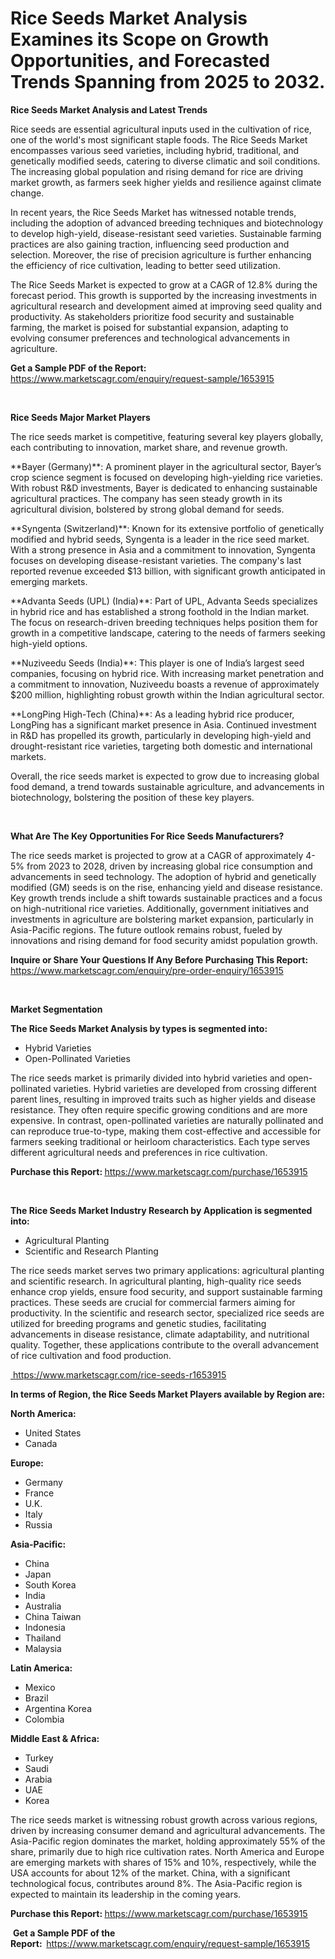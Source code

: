 <p><h1>Rice Seeds Market Analysis Examines its Scope on Growth Opportunities, and Forecasted Trends Spanning from 2025 to 2032.</h1></p><p><strong>Rice Seeds Market Analysis and Latest Trends</strong></p>
<p><p>Rice seeds are essential agricultural inputs used in the cultivation of rice, one of the world's most significant staple foods. The Rice Seeds Market encompasses various seed varieties, including hybrid, traditional, and genetically modified seeds, catering to diverse climatic and soil conditions. The increasing global population and rising demand for rice are driving market growth, as farmers seek higher yields and resilience against climate change.</p><p>In recent years, the Rice Seeds Market has witnessed notable trends, including the adoption of advanced breeding techniques and biotechnology to develop high-yield, disease-resistant seed varieties. Sustainable farming practices are also gaining traction, influencing seed production and selection. Moreover, the rise of precision agriculture is further enhancing the efficiency of rice cultivation, leading to better seed utilization.</p><p>The Rice Seeds Market is expected to grow at a CAGR of 12.8% during the forecast period. This growth is supported by the increasing investments in agricultural research and development aimed at improving seed quality and productivity. As stakeholders prioritize food security and sustainable farming, the market is poised for substantial expansion, adapting to evolving consumer preferences and technological advancements in agriculture.</p></p>
<p><strong>Get a Sample PDF of the Report:&nbsp;</strong> <a href="https://www.marketscagr.com/enquiry/request-sample/1653915?utm_campaign=2136&utm_medium=2&utm_source=Github&utm_content=ia&utm_term=16042025&utm_id=rice-seeds">https://www.marketscagr.com/enquiry/request-sample/1653915</a></p>
<p>&nbsp;</p>
<p><strong>Rice Seeds Major Market Players</strong></p>
<p><p>The rice seeds market is competitive, featuring several key players globally, each contributing to innovation, market share, and revenue growth. </p><p>**Bayer (Germany)**: A prominent player in the agricultural sector, Bayer’s crop science segment is focused on developing high-yielding rice varieties. With robust R&D investments, Bayer is dedicated to enhancing sustainable agricultural practices. The company has seen steady growth in its agricultural division, bolstered by strong global demand for seeds.</p><p>**Syngenta (Switzerland)**: Known for its extensive portfolio of genetically modified and hybrid seeds, Syngenta is a leader in the rice seed market. With a strong presence in Asia and a commitment to innovation, Syngenta focuses on developing disease-resistant varieties. The company's last reported revenue exceeded $13 billion, with significant growth anticipated in emerging markets.</p><p>**Advanta Seeds (UPL) (India)**: Part of UPL, Advanta Seeds specializes in hybrid rice and has established a strong foothold in the Indian market. The focus on research-driven breeding techniques helps position them for growth in a competitive landscape, catering to the needs of farmers seeking high-yield options.</p><p>**Nuziveedu Seeds (India)**: This player is one of India’s largest seed companies, focusing on hybrid rice. With increasing market penetration and a commitment to innovation, Nuziveedu boasts a revenue of approximately $200 million, highlighting robust growth within the Indian agricultural sector.</p><p>**LongPing High-Tech (China)**: As a leading hybrid rice producer, LongPing has a significant market presence in Asia. Continued investment in R&D has propelled its growth, particularly in developing high-yield and drought-resistant rice varieties, targeting both domestic and international markets.</p><p>Overall, the rice seeds market is expected to grow due to increasing global food demand, a trend towards sustainable agriculture, and advancements in biotechnology, bolstering the position of these key players.</p></p>
<p>&nbsp;</p>
<p><strong>What Are The Key Opportunities For Rice Seeds Manufacturers?</strong></p>
<p><p>The rice seeds market is projected to grow at a CAGR of approximately 4-5% from 2023 to 2028, driven by increasing global rice consumption and advancements in seed technology. The adoption of hybrid and genetically modified (GM) seeds is on the rise, enhancing yield and disease resistance. Key growth trends include a shift towards sustainable practices and a focus on high-nutritional rice varieties. Additionally, government initiatives and investments in agriculture are bolstering market expansion, particularly in Asia-Pacific regions. The future outlook remains robust, fueled by innovations and rising demand for food security amidst population growth.</p></p>
<p><strong>Inquire or Share Your Questions If Any Before Purchasing This Report:</strong> <a href="https://www.marketscagr.com/enquiry/pre-order-enquiry/1653915?utm_campaign=2136&utm_medium=2&utm_source=Github&utm_content=ia&utm_term=16042025&utm_id=rice-seeds">https://www.marketscagr.com/enquiry/pre-order-enquiry/1653915</a></p>
<p>&nbsp;</p>
<p><strong>Market Segmentation</strong></p>
<p><strong>The Rice Seeds Market Analysis by types is segmented into:</strong></p>
<p><ul><li>Hybrid Varieties</li><li>Open-Pollinated Varieties</li></ul></p>
<p><p>The rice seeds market is primarily divided into hybrid varieties and open-pollinated varieties. Hybrid varieties are developed from crossing different parent lines, resulting in improved traits such as higher yields and disease resistance. They often require specific growing conditions and are more expensive. In contrast, open-pollinated varieties are naturally pollinated and can reproduce true-to-type, making them cost-effective and accessible for farmers seeking traditional or heirloom characteristics. Each type serves different agricultural needs and preferences in rice cultivation.</p></p>
<p><strong>Purchase this Report:&nbsp;</strong><a href="https://www.marketscagr.com/purchase/1653915?utm_campaign=2136&utm_medium=2&utm_source=Github&utm_content=ia&utm_term=16042025&utm_id=rice-seeds">https://www.marketscagr.com/purchase/1653915</a></p>
<p>&nbsp;</p>
<p><strong>The Rice Seeds Market Industry Research by Application is segmented into:</strong></p>
<p><ul><li>Agricultural Planting</li><li>Scientific and Research Planting</li></ul></p>
<p><p>The rice seeds market serves two primary applications: agricultural planting and scientific research. In agricultural planting, high-quality rice seeds enhance crop yields, ensure food security, and support sustainable farming practices. These seeds are crucial for commercial farmers aiming for productivity. In the scientific and research sector, specialized rice seeds are utilized for breeding programs and genetic studies, facilitating advancements in disease resistance, climate adaptability, and nutritional quality. Together, these applications contribute to the overall advancement of rice cultivation and food production.</p></p>
<p><a href="https://www.marketscagr.com/rice-seeds-r1653915?utm_campaign=2136&utm_medium=2&utm_source=Github&utm_content=ia&utm_term=16042025&utm_id=rice-seeds">&nbsp;https://www.marketscagr.com/rice-seeds-r1653915</a></p>
<p><strong>In terms of Region, the Rice Seeds Market Players available by Region are:</strong></p>
<p>
    <p> <strong> North America: </strong>
        <ul>
            <li>United States</li>
            <li>Canada</li>
        </ul>
        </p> 
    <p> <strong> Europe: </strong>
        <ul>
            <li>Germany</li>
            <li>France</li>
            <li>U.K.</li>
            <li>Italy</li>
            <li>Russia</li>
        </ul>
        </p> 
    <p> <strong> Asia-Pacific: </strong>
        <ul>
            <li>China</li>
            <li>Japan</li>
            <li>South Korea</li>
            <li>India</li>
            <li>Australia</li>
            <li>China Taiwan</li>
            <li>Indonesia</li>
            <li>Thailand</li>
            <li>Malaysia</li>
        </ul>
        </p> 
    <p> <strong> Latin America: </strong>
        <ul>
            <li>Mexico</li>
            <li>Brazil</li>
            <li>Argentina Korea</li>
            <li>Colombia</li>
        </ul>
        </p> 
    <p> <strong> Middle East & Africa: </strong>
        <ul>
            <li>Turkey</li>
            <li>Saudi</li>
            <li>Arabia</li>
            <li>UAE</li>
            <li>Korea</li>
        </ul>
    </p>
    </p>
<p><p>The rice seeds market is witnessing robust growth across various regions, driven by increasing consumer demand and agricultural advancements. The Asia-Pacific region dominates the market, holding approximately 55% of the share, primarily due to high rice cultivation rates. North America and Europe are emerging markets with shares of 15% and 10%, respectively, while the USA accounts for about 12% of the market. China, with a significant technological focus, contributes around 8%. The Asia-Pacific region is expected to maintain its leadership in the coming years.</p></p>
<p><strong>Purchase this Report: </strong><a href="https://www.marketscagr.com/purchase/1653915?utm_campaign=2136&utm_medium=2&utm_source=Github&utm_content=ia&utm_term=16042025&utm_id=rice-seeds">https://www.marketscagr.com/purchase/1653915</a></p>
<p>&nbsp;<strong>Get a Sample PDF of the Report:&nbsp;&nbsp;</strong><a href="https://www.marketscagr.com/enquiry/request-sample/1653915?utm_campaign=2136&utm_medium=2&utm_source=Github&utm_content=ia&utm_term=16042025&utm_id=rice-seeds">https://www.marketscagr.com/enquiry/request-sample/1653915</a></p>
<p><strong></strong></p>
<p><p></p><p></p><p></p></p>